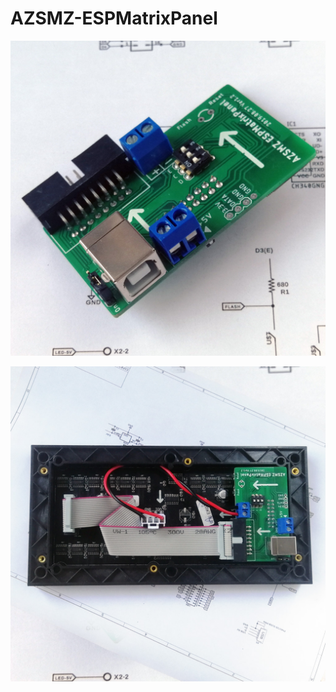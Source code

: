 # AZSMZ-ESPMatrixPanel

![AZSMZ ESPMatrixPanel-1](Photos/1.jpg)

![AZSMZ ESPMatrixPanel-6](Photos/6.jpg)
